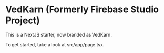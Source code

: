 # VedKarn (Formerly Firebase Studio Project)

This is a NextJS starter, now branded as VedKarn.

To get started, take a look at src/app/page.tsx.
